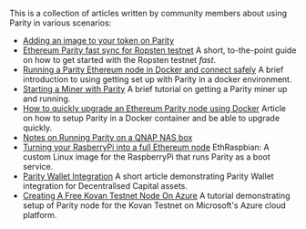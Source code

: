 This is a collection of articles written by community members about using Parity in various scenarios:

- [Adding an image to your token on Parity](https://medium.com/@Dave_Appleton/adding-an-image-to-your-token-on-parity-516fc8b51cab)
- [Ethereum Parity fast sync for Ropsten testnet](https://medium.com/ziggify/ethereum-parity-fast-sync-for-ropsten-testnet-3487a2a38e38#.x0j63rhiz) A short, to-the-point guide on how to get started with the Ropsten testnet _*fast*_.
- [Running a Parity Ethereum node in Docker and connect safely](https://medium.com/@preitsma/setting-up-a-parity-ethereum-node-in-docker-and-connect-safely-f881faa17686#.jhfm66g6i) A brief introduction to using getting set up with Parity in a docker environment.
- [Starting a Miner with Parity](https://www.atraura.com/en/how-to-set-up-an-ethereum-parity-node-in-digitalocean-ubuntu-14-04-4/) A brief tutorial on getting a Parity miner up and running.
- [How to quickly upgrade an Ethereum Parity node using Docker](https://medium.com/decentralized-capital/how-to-quickly-upgrade-an-ethereum-parity-node-using-docker-e170fa2a2045#.ph7lxt2g7) Article on how to setup Parity in a Docker container and be able to upgrade quickly.
- [Notes on Running Parity on a QNAP NAS box](https://github.com/benjaminion/eth-parity-qnap/wiki)
- [Turning your RasberryPi into a full Ethereum node](https://github.com/diglos/pi-gen) EthRaspbian: A custom Linux image for the RaspberryPi that runs Parity as a boot service.
- [Parity Wallet Integration](https://medium.com/decentralized-capital/parity-wallet-integration-and-demo-day-presentation-f20e7ecb1f82#.zce4g7vyu) A short article demonstrating Parity Wallet integration for Decentralised Capital assets.
- [Creating A Free Kovan Testnet Node On Azure](https://medium.com/@attores/creating-a-free-kovan-testnet-node-on-azure-step-by-step-guide-8f10127985e4) A tutorial demonstrating setup of Parity node for the Kovan Testnet on Microsoft's Azure cloud platform.
